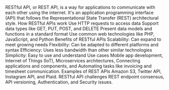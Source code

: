  RESTful API, or REST API, is a way for applications to communicate with each other using the internet. It's an application programming interface (API) that follows the Representational State Transfer (REST) architectural style. 
How RESTful APIs work 
Use HTTP requests to access data
Support data types like GET, PUT, POST, and DELETE
Present data models and functions in a standard format
Use common web technologies like PHP, JavaScript, and Python
Benefits of RESTful APIs 
Scalability: Can expand to meet growing needs
Flexibility: Can be adapted to different platforms and syntax
Efficiency: Uses less bandwidth than other similar technologies
Simplicity: Easy to use and understand
Use cases Mobile app development, Internet of Things (IoT), Microservices architectures, Connecting applications and components, and Automating tasks like invoicing and timesheet communication. 
Examples of REST APIs Amazon S3, Twitter API, Instagram API, and Plaid. 
RESTful API challenges REST endpoint consensus, API versioning, Authentication, and Security issues. 
